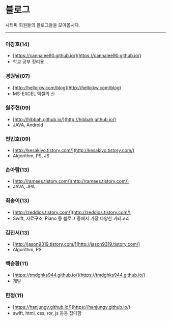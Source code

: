 # 블로그 

시티피 회원들의 블로그들을 모아봅시다.

---

### 이강호(14)
- [https://cannalee90.github.io/](https://cannalee90.github.io/)  
- 학교 공부 정리용

### 경원님(07) 
- [http://hellojkw.com/blog](http://hellojkw.com/blog)
- MS-EXCEL 엑셀의 신

### 원주현(09)
- [http://hibbah.github.io/](http://hibbah.github.io/) 
- JAVA, Android

### 천민호(09)
- [http://kesakiyo.tistory.com/](http://kesakiyo.tistory.com/) 
- Algorithm, PS, JS

### 손아람(13)
- [http://ramees.tistory.com/](http://ramees.tistory.com/) 
- JAVA, JPA

### 최송이(13)
- [http://zeddios.tistory.com/](http://zeddios.tistory.com/) 
- Swift, 자료구조, Piano 등 블로그 중에서 가장 다양한 카테고리

### 김진서(13)
- [http://jason9319.tistory.com/](http://jason9319.tistory.com/)
- Algorithm, PS

### 백승환(11)
- [https://tmdghks944.github.io/](https://tmdghks944.github.io/)
- 개발

### 한정(11)
- [https://hanjungv.github.io/](https://hanjungv.github.io/)
- swift, html, css, ror, js 등등 잡다함
